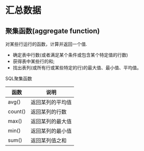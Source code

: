 # 汇总数据

## 聚集函数(aggregate function)

对某些行运行的函数，计算并返回一个值.

- 确定表中行数(或者满足某个条件或包含某个特定值的行数)
- 获得表中某些行的和;
- 找出表列(或所有行或某些特定的行)的最大值、最小值、平均值。

SQL聚集函数

函数      | 说明
------- | --------
avg()   | 返回某列的平均值
count() | 返回某列的行数
max()   | 返回某列的最大值
min()   | 返回某列的最小值
sum()   | 返回某列值之和
